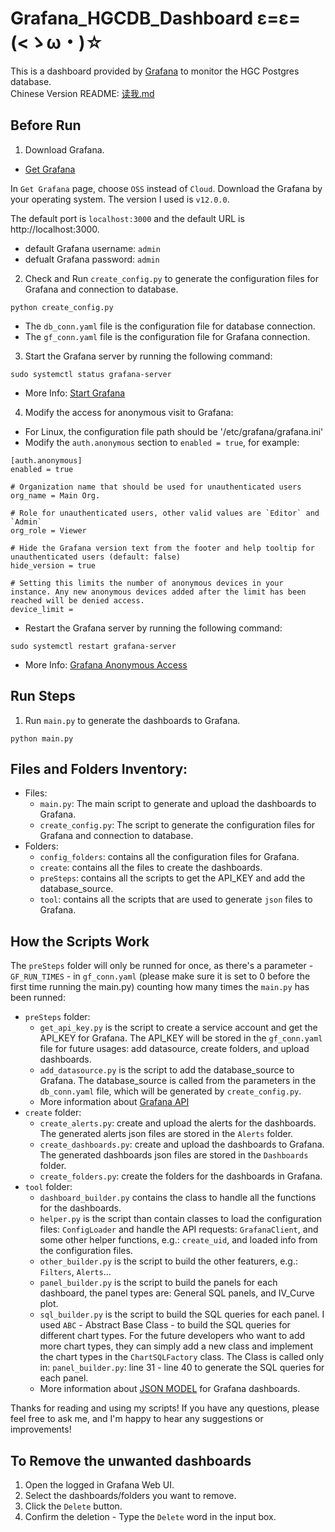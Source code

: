 # Grafana_HGCDB_Dashboard ε=ε=(<ゝω・)☆
This is a dashboard provided by [Grafana](https://github.com/grafana/grafana?tab=readme-ov-file) to monitor the HGC Postgres database.  
Chinese Version README: [读我.md](a_EverythingNeedToChange/读我.md)

## Before Run 
1. Download Grafana.
- [Get Grafana](https://grafana.com/get)

In `Get Grafana` page, choose `OSS` instead of `Cloud`. Download the Grafana by your operating system. The version I used is `v12.0.0`.  

The default port is `localhost:3000` and the default URL is http://localhost:3000.
- default Grafana username: `admin`
- defualt Grafana password: `admin`

2. Check and Run `create_config.py` to generate the configuration files for Grafana and connection to database.
```
python create_config.py
```
- The `db_conn.yaml` file is the configuration file for database connection.
- The `gf_conn.yaml` file is the configuration file for Grafana connection.

3. Start the Grafana server by running the following command:
```
sudo systemctl status grafana-server
```
- More Info: [Start Grafana](https://grafana.com/docs/grafana/latest/setup-grafana/start-restart-grafana/)

4. Modify the access for anonymous visit to Grafana:
- For Linux, the configuration file path should be '/etc/grafana/grafana.ini'
- Modify the `auth.anonymous` section to `enabled = true`, for example:
```
[auth.anonymous]
enabled = true

# Organization name that should be used for unauthenticated users
org_name = Main Org.

# Role for unauthenticated users, other valid values are `Editor` and `Admin`
org_role = Viewer

# Hide the Grafana version text from the footer and help tooltip for unauthenticated users (default: false)
hide_version = true

# Setting this limits the number of anonymous devices in your instance. Any new anonymous devices added after the limit has been reached will be denied access.
device_limit =
```
- Restart the Grafana server by running the following command:
```
sudo systemctl restart grafana-server
```
- More Info: [Grafana Anonymous Access](https://grafana.com/docs/grafana/latest/setup-grafana/configure-security/configure-authentication/anonymous-auth/)

## Run Steps
1. Run `main.py` to generate the dashboards to Grafana.
```
python main.py
```

## Files and Folders Inventory:
- Files:
    - `main.py`: The main script to generate and upload the dashboards to Grafana.
    - `create_config.py`: The script to generate the configuration files for Grafana and connection to database.
- Folders:
    - `config_folders`: contains all the configuration files for Grafana.
    - `create`: contains all the files to create the dashboards.
    - `preSteps`: contains all the scripts to get the API_KEY and add the database_source.
    - `tool`: contains all the scripts that are used to generate `json` files to Grafana.


## How the Scripts Work
The `preSteps` folder will only be runned for once, as there's a parameter - `GF_RUN_TIMES` - in `gf_conn.yaml` (please make sure it is set to 0 before the first time running the main.py) counting how many times the `main.py` has been runned:  
- `preSteps` folder:  
    - `get_api_key.py` is the script to create a service account and get the API_KEY for Grafana. The API_KEY will be stored in the `gf_conn.yaml` file for future usages: add datasource, create folders, and upload dashboards.
    - `add_datasource.py` is the script to add the database_source to Grafana. The database_source is called from the parameters in the `db_conn.yaml` file, which will be generated by `create_config.py`.
    - More information about [Grafana API](https://grafana.com/docs/grafana/latest/developers/http_api/)
- `create` folder:
    - `create_alerts.py`: create and upload the alerts for the dashboards. The generated alerts json files are stored in the `Alerts` folder.
    - `create_dashboards.py`: create and upload the dashboards to Grafana. The generated dashboards json files are stored in the `Dashboards` folder.
    - `create_folders.py`: create the folders for the dashboards in Grafana.
- `tool` folder:
    - `dashboard_builder.py` contains the class to handle all the functions for the dashboards.
    - `helper.py` is the script than contain classes to load the configuration files: `ConfigLoader` and handle the API requests: `GrafanaClient`, and some other helper functions, e.g.: `create_uid`, and loaded info from the configuration files.
    - `other_builder.py` is the script to build the other featurers, e.g.: `Filters`, `Alerts`...
    - `panel_builder.py` is the script to build the panels for each dashboard, the panel types are: General SQL panels, and IV_Curve plot.
    - `sql_builder.py` is the script to build the SQL queries for each panel. I used `ABC` - Abstract Base Class - to build the SQL queries for different chart types. For the future developers who want to add more chart types, they can simply add a new class and implement the chart types in the `ChartSQLFactory` class. The Class is called only in: `panel_builder.py`: line 31 - line 40 to generate the SQL queries for each panel.
    - More information about [JSON MODEL](https://grafana.com/docs/grafana/latest/dashboards/build-dashboards/view-dashboard-json-model/) for Grafana dashboards.
  
Thanks for reading and using my scripts! If you have any questions, please feel free to ask me, and I'm happy to hear any suggestions or improvements! 

## To Remove the unwanted dashboards
1. Open the logged in Grafana Web UI.
2. Select the dashboards/folders you want to remove.
3. Click the `Delete` button.
4. Confirm the deletion - Type the `Delete` word in the input box.